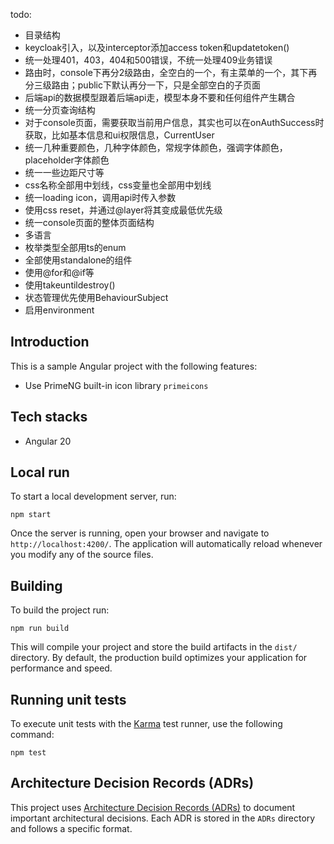 todo:
- 目录结构
- keycloak引入，以及interceptor添加access token和updatetoken()
- 统一处理401，403，404和500错误，不统一处理409业务错误
- 路由时，console下再分2级路由，全空白的一个，有主菜单的一个，其下再分三级路由；public下默认再分一下，只是全部空白的子页面
- 后端api的数据模型跟着后端api走，模型本身不要和任何组件产生耦合
- 统一分页查询结构
- 对于console页面，需要获取当前用户信息，其实也可以在onAuthSuccess时获取，比如基本信息和ui权限信息，CurrentUser
- 统一几种重要颜色，几种字体颜色，常规字体颜色，强调字体颜色，placeholder字体颜色
- 统一一些边距尺寸等
- css名称全部用中划线，css变量也全部用中划线
- 统一loading icon，调用api时传入参数 
- 使用css reset，并通过@layer将其变成最低优先级
- 统一console页面的整体页面结构
- 多语言
- 枚举类型全部用ts的enum
- 全部使用standalone的组件
- 使用@for和@if等
- 使用takeuntildestroy()
- 状态管理优先使用BehaviourSubject
- 启用environment


## Introduction

This is a sample Angular project with the following features:
- Use PrimeNG built-in icon library `primeicons`

## Tech stacks

- Angular 20

## Local run

To start a local development server, run:

```
npm start
```

Once the server is running, open your browser and navigate to `http://localhost:4200/`. The application will automatically reload whenever you modify any of the source files.

## Building

To build the project run:

```
npm run build
```

This will compile your project and store the build artifacts in the `dist/` directory. By default, the production build optimizes your application for performance and speed.

## Running unit tests

To execute unit tests with the [Karma](https://karma-runner.github.io) test runner, use the following command:

```
npm test
```

## Architecture Decision Records (ADRs)

This project uses [Architecture Decision Records (ADRs)](https://adr.github.io/) to document important architectural decisions. Each ADR is stored in the `ADRs` directory and follows a specific format.

